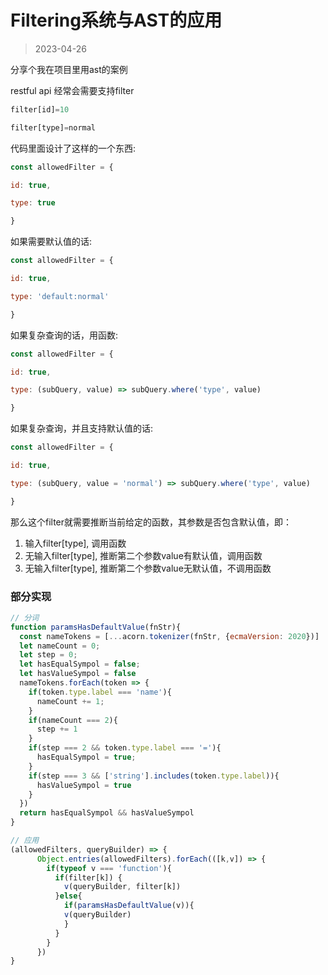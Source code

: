 # Filtering系统与AST的应用

> 2023-04-26

分享个我在项目里用ast的案例

restful api 经常会需要支持filter

```jsx
filter[id]=10

filter[type]=normal
```

代码里面设计了这样的一个东西:

```jsx
const allowedFilter = {

id: true,

type: true

}
```

如果需要默认值的话:

```jsx
const allowedFilter = {

id: true,

type: 'default:normal'

}
```

如果复杂查询的话，用函数:

```jsx
const allowedFilter = {

id: true,

type: (subQuery, value) => subQuery.where('type', value)

}
```

如果复杂查询，并且支持默认值的话:

```jsx
const allowedFilter = {

id: true,

type: (subQuery, value = 'normal') => subQuery.where('type', value)

}
```

那么这个filter就需要推断当前给定的函数，其参数是否包含默认值，即：

1. 输入filter\[type], 调用函数
2. 无输入filter\[type], 推断第二个参数value有默认值，调用函数
3. 无输入filter\[type], 推断第二个参数value无默认值，不调用函数

### 部分实现

```jsx
// 分词
function paramsHasDefaultValue(fnStr){
  const nameTokens = [...acorn.tokenizer(fnStr, {ecmaVersion: 2020})]
  let nameCount = 0;
  let step = 0;
  let hasEqualSympol = false;
  let hasValueSympol = false
  nameTokens.forEach(token => {
    if(token.type.label === 'name'){
      nameCount += 1;
    }
    if(nameCount === 2){
      step += 1
    }
    if(step === 2 && token.type.label === '='){
      hasEqualSympol = true;
    }
    if(step === 3 && ['string'].includes(token.type.label)){
      hasValueSympol = true
    }
  })
  return hasEqualSympol && hasValueSympol
}

// 应用
(allowedFilters, queryBuilder) => {
      Object.entries(allowedFilters).forEach(([k,v]) => {
        if(typeof v === 'function'){
          if(filter[k]) {
            v(queryBuilder, filter[k])
          }else{
            if(paramsHasDefaultValue(v)){
            v(queryBuilder)
            }
          }
        }
      })
}
```
